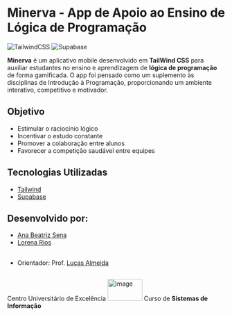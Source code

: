 # Minerva - App de Apoio ao Ensino de Lógica de Programação
 ![TailwindCSS](https://img.shields.io/badge/tailwindcss-%2338B2AC.svg?style=for-the-badge&logo=tailwind-css&logoColor=white) ![Supabase](https://img.shields.io/badge/Supabase-3ECF8E?style=for-the-badge&logo=supabase&logoColor=white)

**Minerva** é um aplicativo mobile desenvolvido em **TailWind CSS** para auxiliar estudantes no ensino e aprendizagem de **lógica de programação** de forma gamificada.
O app foi pensado como um suplemento às disciplinas de Introdução à Programação, proporcionando um ambiente interativo, competitivo e motivador.

## Objetivo
- Estimular o raciocínio lógico
- Incentivar o estudo constante
- Promover a colaboração entre alunos
- Favorecer a competição saudável entre equipes

## Tecnologias Utilizadas
- [Tailwind](https://reactnative.dev/)
- [Supabase](https://supabase.com/)

## Desenvolvido por:
- [Ana Beatriz Sena](https://github.com/anabeazs)
- [Lorena Rios](https://github.com/Lorena-Rios)
  
##
- Orientador: Prof. [Lucas Almeida](https://github.com/lasilva)
##
Centro Universitário de Excelência <img width="80" height="50" alt="image" src="https://github.com/user-attachments/assets/e96964c7-216e-4d68-bdec-4fb1305cb8e5"/>
Curso de **Sistemas de Informação**